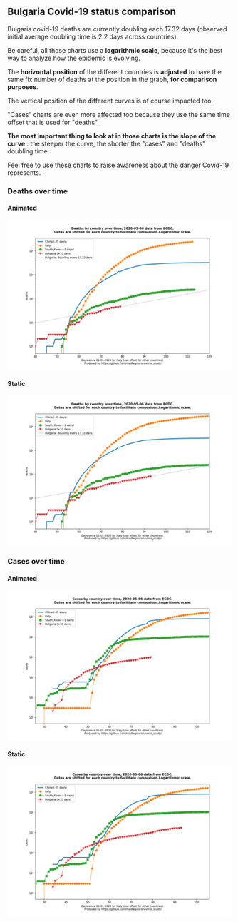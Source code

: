 ## Bulgaria Covid-19 status comparison 

Bulgaria covid-19 deaths are currently doubling each 17.32 days (observed initial average doubling time is 2.2 days across countries).



Be careful, all those charts use a **logarithmic scale**, because it's the best way to analyze how the epidemic is evolving.
 
The **horizontal position** of the different countries is **adjusted** to have the same fix number of deaths at the position in the graph, **for comparison purposes**.

The vertical position of the different curves is of course impacted too.

"Cases" charts are even more affected too because they use the same time offset that is used for "deaths".

**The most important thing to look at in those charts is the slope of the curve** : the steeper the curve, the shorter the "cases" and "deaths" doubling time.

Feel free to use these charts to raise awareness about the danger Covid-19 represents. 


 
### Deaths over time
 
#### Animated
![Bulgaria covid-19 deaths animated chart](https://raw.githubusercontent.com/madlag/coronavirus_study/master/notebooks/graphs/2020-05-06/countries/Bulgaria/2020-05-06_Bulgaria_deaths.gif "Bulgaria covid-19 deaths animated chart")   
 
#### Static
![Bulgaria covid-19 deaths static chart](https://raw.githubusercontent.com/madlag/coronavirus_study/master/notebooks/graphs/2020-05-06/countries/Bulgaria/2020-05-06_Bulgaria_deaths.png "Bulgaria covid-19 deaths static chart")   

 
### Cases over time
 
#### Animated
![Bulgaria covid-19 cases animated chart](https://raw.githubusercontent.com/madlag/coronavirus_study/master/notebooks/graphs/2020-05-06/countries/Bulgaria/2020-05-06_Bulgaria_cases.gif "Bulgaria covid-19 cases animated chart")   
 
#### Static
![Bulgaria covid-19 cases static chart](https://raw.githubusercontent.com/madlag/coronavirus_study/master/notebooks/graphs/2020-05-06/countries/Bulgaria/2020-05-06_Bulgaria_cases.png "Bulgaria covid-19 cases static chart")   

